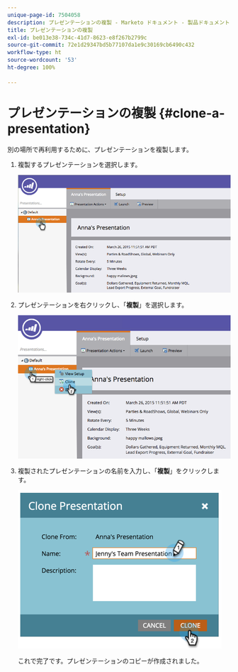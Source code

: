 ```yaml
---
unique-page-id: 7504058
description: プレゼンテーションの複製 - Marketo ドキュメント - 製品ドキュメント
title: プレゼンテーションの複製
exl-id: be013e38-734c-41d7-8623-e8f267b2799c
source-git-commit: 72e1d29347bd5b77107da1e9c30169cb6490c432
workflow-type: ht
source-wordcount: '53'
ht-degree: 100%

---
```


# プレゼンテーションの複製 {#clone-a-presentation}

別の場所で再利用するために、プレゼンテーションを複製します。

1. 複製するプレゼンテーションを選択します。

   ![](assets/image2015-3-26-12-3a22-3a6.png)

1. プレゼンテーションを右クリックし、「**複製**」を選択します。

   ![](assets/image2015-3-26-12-3a22-3a47.png)

1. 複製されたプレゼンテーションの名前を入力し、「**複製**」をクリックします。

   ![](assets/image2015-3-20-16-3a14-3a44.png)

   これで完了です。プレゼンテーションのコピーが作成されました。
